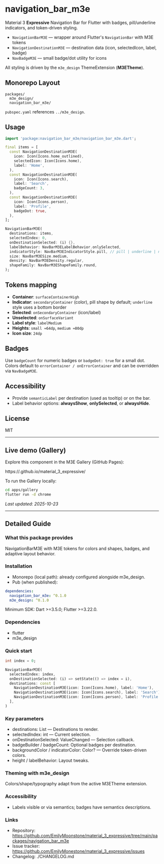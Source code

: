 # navigation_bar_m3e

Material 3 **Expressive** Navigation Bar for Flutter with badges, pill/underline indicators, and token-driven styling.

- `NavigationBarM3E` — wrapper around Flutter's `NavigationBar` with M3E tokens
- `NavigationDestinationM3E` — destination data (icon, selectedIcon, label, badge)
- `NavBadgeM3E` — small badge/dot utility for icons

All styling is driven by the `m3e_design` ThemeExtension (**M3ETheme**).

## Monorepo Layout

```
packages/
  m3e_design/
  navigation_bar_m3e/
```

`pubspec.yaml` references `../m3e_design`.

## Usage

```dart
import 'package:navigation_bar_m3e/navigation_bar_m3e.dart';

final items = [
  const NavigationDestinationM3E(
    icon: Icon(Icons.home_outlined),
    selectedIcon: Icon(Icons.home),
    label: 'Home',
  ),
  const NavigationDestinationM3E(
    icon: Icon(Icons.search),
    label: 'Search',
    badgeCount: 3,
  ),
  const NavigationDestinationM3E(
    icon: Icon(Icons.person),
    label: 'Profile',
    badgeDot: true,
  ),
];

NavigationBarM3E(
  destinations: items,
  selectedIndex: 0,
  onDestinationSelected: (i) {},
  labelBehavior: NavBarM3ELabelBehavior.onlySelected,
  indicatorStyle: NavBarM3EIndicatorStyle.pill, // pill | underline | none
  size: NavBarM3ESize.medium,
  density: NavBarM3EDensity.regular,
  shapeFamily: NavBarM3EShapeFamily.round,
);
```

## Tokens mapping

- **Container**: `surfaceContainerHigh`
- **Indicator**: `secondaryContainer` (color), pill shape by default; `underline` style uses a bottom border
- **Selected**: `onSecondaryContainer` (icon/label)
- **Unselected**: `onSurfaceVariant`
- **Label style**: `labelMedium`
- **Heights**: `small ≈64dp`, `medium ≈80dp`
- **Icon size**: `24dp`

## Badges

Use `badgeCount` for numeric badges or `badgeDot: true` for a small dot. Colors default to `errorContainer / onErrorContainer` and can be overridden via `NavBadgeM3E`.

## Accessibility

- Provide `semanticLabel` per destination (used as tooltip) or on the bar.
- Label behavior options: **alwaysShow**, **onlySelected**, or **alwaysHide**.

## License

MIT


---

## Live demo (Gallery)

Explore this component in the M3E Gallery (GitHub Pages):

https://<your-github-username>.github.io/material_3_expressive/

To run the Gallery locally:

```sh
cd apps/gallery
flutter run -d chrome
```

_Last updated: 2025-10-23_


---

## Detailed Guide

### What this package provides
NavigationBarM3E with M3E tokens for colors and shapes, badges, and adaptive layout behavior.

### Installation
- Monorepo (local path): already configured alongside m3e_design.
- Pub (when published):
```yaml
dependencies:
  navigation_bar_m3e: ^0.1.0
  m3e_design: ^0.1.0
```

Minimum SDK: Dart >=3.5.0; Flutter >=3.22.0.

### Dependencies
- flutter
- m3e_design

### Quick start
```dart
int index = 0;

NavigationBarM3E(
  selectedIndex: index,
  onDestinationSelected: (i) => setState(() => index = i),
  destinations: const [
    NavigationDestinationM3E(icon: Icon(Icons.home), label: 'Home'),
    NavigationDestinationM3E(icon: Icon(Icons.search), label: 'Search'),
    NavigationDestinationM3E(icon: Icon(Icons.person), label: 'Profile'),
  ],
)
```

### Key parameters
- destinations: List<NavigationDestinationM3E> — Destinations to render.
- selectedIndex: int — Current selection.
- onDestinationSelected: ValueChanged<int> — Selection callback.
- badgeBuilder / badgeCount: Optional badges per destination.
- backgroundColor / indicatorColor: Color? — Override token-driven colors.
- height / labelBehavior: Layout tweaks.

### Theming with m3e_design
Colors/shape/typography adapt from the active M3ETheme extension.

### Accessibility
- Labels visible or via semantics; badges have semantics descriptions.

### Links
- Repository: https://github.com/EmilyMoonstone/material_3_expressive/tree/main/packages/navigation_bar_m3e
- Issue tracker: https://github.com/EmilyMonestone/material_3_expressive/issues
- Changelog: ./CHANGELOG.md
